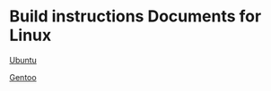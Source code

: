 # Build instructions Documents for Linux

[Ubuntu](docs/building_ubuntu_linux.md)

[Gentoo](docs/building_gentoo_linux.md)